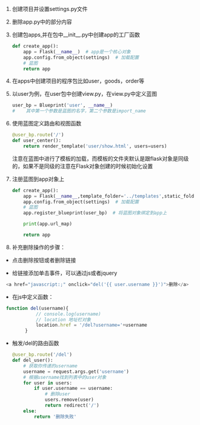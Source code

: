 

1. 创建项目并设置settings.py文件

2. 删除app.py中的部分内容

3. 创建包apps,并在包中__init__.py中创建app的工厂函数

   ```python
   def create_app():
       app = Flask(__name__)  # app是一个核心对象
       app.config.from_object(settings)  # 加载配置
       # 蓝图
       return app
   ```

   

4. 在apps中创建项目的程序包比如user，goods，order等

5. 以user为例，在user包中创建view.py，在view.py中定义蓝图

   ```python
   user_bp = Blueprint('user', __name__)
   # 	其中第一个参数是蓝图的名字，第二个参数是import_name
   ```

   

6. 使用蓝图定义路由和视图函数

   ```python
   @user_bp.route('/')
   def user_center():
       return render_template('user/show.html', users=users)
   ```

   注意在蓝图中进行了模板的加载，而模板的文件夹默认是跟flask对象是同级的，如果不是同级的注意在Flask对象创建的时候初始化设置

   

7. 注册蓝图到app对象上

   ```python
   def create_app():
       app = Flask(__name__,template_folder='../templates',static_folder='../static')  # app是一个核心对象
       app.config.from_object(settings)  # 加载配置
       # 蓝图
       app.register_blueprint(user_bp)  # 将蓝图对象绑定到app上
   
       print(app.url_map)
   
       return app
   ```

8. 补充删除操作的步骤：

-   点击删除按钮或者删除链接

-   给链接添加单击事件，可以通过js或者jquery

  ```python
   <a href="javascript:;" onclick="del('{{ user.username }}')">删除</a>
  ```

  

-   在js中定义函数：

  ```javascript
   function del(username){
              // console.log(username)
              // location 地址栏对象
              location.href = '/del?username='+username
          }
  ```

  

- 触发/del的路由函数

  ```python
  @user_bp.route('/del')
  def del_user():
      # 获取你传递的username
      username = request.args.get('username')
      # 根据username找到列表中的user对象
      for user in users:
          if user.username == username:
              # 删除user
              users.remove(user)
              return redirect('/')
      else:
          return '删除失败'
  ```

  